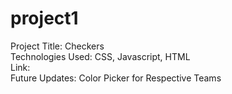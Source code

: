 # project1

Project Title: Checkers
<br>
Technologies Used: CSS, Javascript, HTML
<br>
Link:
<br>
Future Updates: Color Picker for Respective Teams
<br>
